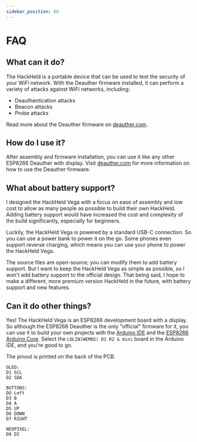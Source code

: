 ```yaml
---
sidebar_position: 60
---
```


# FAQ

## What can it do?

The HackHeld is a portable device that can be used to test the security of your WiFi network. 
With the Deauther firmware installed, it can perform a variety of attacks against WiFi networks, including:

* Deauthentication attacks
* Beacon attacks
* Probe attacks

Read more about the Deauther firmware on [deauther.com](https://deauther.com).  

## How do I use it?

After assembly and firmware installation, you can use it like any other ESP8266 Deauther with display. 
Visit [deauther.com](https://deauther.com/docs/category/usage) for more information on how to use the Deauther firmware.

## What about battery support?

I designed the HackHeld Vega with a focus on ease of assembly and low cost to allow as many people as possible to build their own HackHeld. 
Adding battery support would have increased the cost and complexity of the build significantly, especially for beginners. 

Luckily, the HackHeld Vega is powered by a standard USB-C connection. So you can use a power bank to power it on the go. Some phones even support reverse charging, which means you can use your phone to power the HackHeld Vega. 

The source files are open-source; you can modify them to add battery support. But I want to keep the HackHeld Vega as simple as possible, so I won't add battery support to the official design.
That being said, I hope to make a different, more premium version HackHeld in the future, with battery support and new features.

## Can it do other things?

Yes! The HackHeld Vega is an ESP8266 development board with a display. 
So although the ESP8266 Deauther is the only "official" firmware for it, you can use it to build your own projects with the [Arduino IDE](https://www.arduino.cc/en/software) and the [ESP8266 Arduino Core](https://arduino-esp8266.readthedocs.io/en/latest/installing.html).
Select the `LOLIN(WEMOS) D1 R2 & mini` board in the Arduino IDE, and you're good to go. 

The pinout is printed on the back of the PCB.
```
OLED:
D1 SCL
D2 SDA 

BUTTONS:
DO Left
D3 B 
D4 A 
D5 UP
D6 DOWN 
D7 RIGHT 

NEOPIXEL:
D8 DI
```